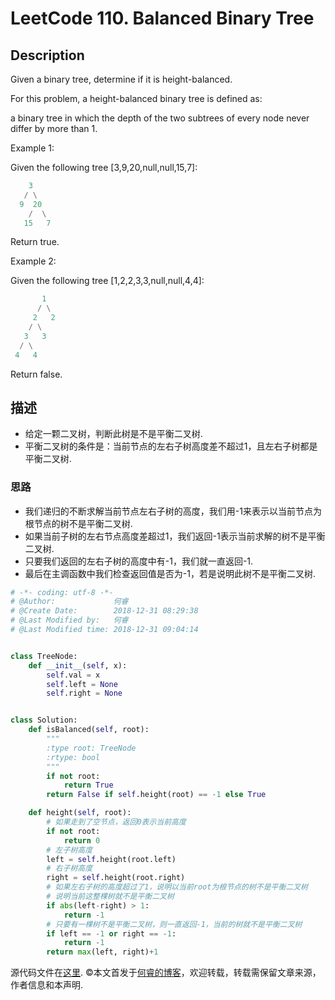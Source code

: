 # LeetCode 110. Balanced Binary Tree

## Description

Given a binary tree, determine if it is height-balanced.

For this problem, a height-balanced binary tree is defined as:

a binary tree in which the depth of the two subtrees of every node never differ by more than 1.

Example 1:

Given the following tree [3,9,20,null,null,15,7]:

```python
    3
   / \
  9  20
    /  \
   15   7
```

Return true.

Example 2:

Given the following tree [1,2,2,3,3,null,null,4,4]:

```python
       1
      / \
     2   2
    / \
   3   3
  / \
 4   4
```

Return false.

## 描述

* 给定一颗二叉树，判断此树是不是平衡二叉树.
* 平衡二叉树的条件是：当前节点的左右子树高度差不超过1，且左右子树都是平衡二叉树.

### 思路

* 我们递归的不断求解当前节点左右子树的高度，我们用-1来表示以当前节点为根节点的树不是平衡二叉树.
* 如果当前子树的左右节点高度差超过1，我们返回-1表示当前求解的树不是平衡二叉树.
* 只要我们返回的左右子树的高度中有-1，我们就一直返回-1.
* 最后在主调函数中我们检查返回值是否为-1，若是说明此树不是平衡二叉树.

```python
# -*- coding: utf-8 -*-
# @Author:             何睿
# @Create Date:        2018-12-31 08:29:38
# @Last Modified by:   何睿
# @Last Modified time: 2018-12-31 09:04:14


class TreeNode:
    def __init__(self, x):
        self.val = x
        self.left = None
        self.right = None


class Solution:
    def isBalanced(self, root):
        """
        :type root: TreeNode
        :rtype: bool
        """
        if not root:
            return True
        return False if self.height(root) == -1 else True

    def height(self, root):
        # 如果走到了空节点，返回0表示当前高度
        if not root:
            return 0
        # 左子树高度
        left = self.height(root.left)
        # 右子树高度
        right = self.height(root.right)
        # 如果左右子树的高度超过了1，说明以当前root为根节点的树不是平衡二叉树
        # 说明当前这整棵树就不是平衡二叉树
        if abs(left-right) > 1:
            return -1
        # 只要有一棵树不是平衡二叉树，则一直返回-1，当前的树就不是平衡二叉树
        if left == -1 or right == -1:
            return -1
        return max(left, right)+1
```

源代码文件在[这里](https://github.com/ruicore/Algorithm/blob/master/Leetcode/2018-12-31-110-Balanced-Binary-Tree.py).
©本文首发于[何睿的博客](https://www.ruicore.cn/leetcode-110-balanced-binary-tree/)，欢迎转载，转载需保留文章来源，作者信息和本声明.
